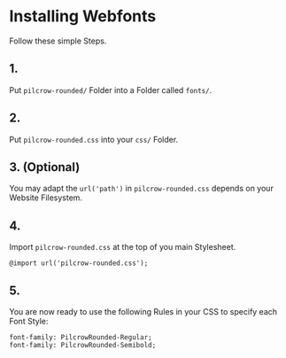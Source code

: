 # Installing Webfonts
Follow these simple Steps.

## 1.
Put `pilcrow-rounded/` Folder into a Folder called `fonts/`.

## 2.
Put `pilcrow-rounded.css` into your `css/` Folder.

## 3. (Optional)
You may adapt the `url('path')` in `pilcrow-rounded.css` depends on your Website Filesystem.

## 4.
Import `pilcrow-rounded.css` at the top of you main Stylesheet.

```
@import url('pilcrow-rounded.css');
```

## 5.
You are now ready to use the following Rules in your CSS to specify each Font Style:
```
font-family: PilcrowRounded-Regular;
font-family: PilcrowRounded-Semibold;

```

